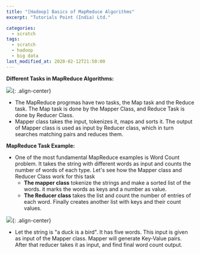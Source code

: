 ```yaml
---
title: "[Hadoop] Basics of MapReduce Algorithms"
excerpt: "Tutorials Point (India) Ltd."

categories:
  - scratch
tags:
  - scratch
  - hadoop
  - big data
last_modified_at: 2020-02-12T21:50:00
---  
```


**Different Tasks in MapReduce Algorithms:**  

![](https://eliotjang.github.io/assets/images/hadoop/mapreduce-algorithms.png){: .align-center}  

  - The MapReduce progrmas have two tasks, the Map task and the Reduce task. The Map task is done by the Mapper Class, and Reduce Task is done by Reducer Class.
  - Mapper class takes the input, tokenizes it, maps and sorts it. The output of Mapper class is used as input by Reducer class, which in turn searches matching pairs and reduces them.  


**MapReduce Task Example:**  

  - One of the most fundamental MapReduce examples is Word Count problem. It takes the string with different words as input and counts the number of words of each type. Let's see how the Mapper class and Reducer Class work for this task
    - **The mapper class** tokenize the strings and make a sorted list of the words. it marks the words as keys and a number as value.
    - **The Reducer class** takes the list and count the number of entries of each word. Finally creates another list with keys and their count values.  

![](https://eliotjang.github.io/assets/images/hadoop/mapreduce-task-example.png){: .align-center}  

  - Let the string is "a duck is a bird". It has five words. This input is given as input of the Mapper class. Mapper will generate Key-Value pairs. After that reducer takes it as input, and find final word count output.  


